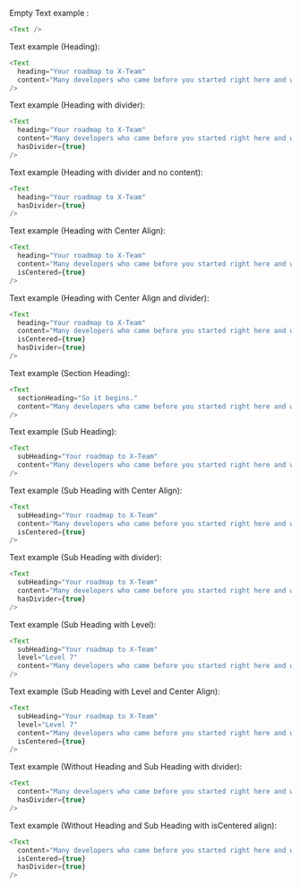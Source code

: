 Empty Text example :
```js
<Text />
```

Text example (Heading):

```js
<Text
  heading="Your roadmap to X-Team"
  content="Many developers who came before you started right here and went on to do some of the best work of their career. That same opportunity begins now for you."
/>
```

Text example (Heading with divider):

```js
<Text
  heading="Your roadmap to X-Team"
  content="Many developers who came before you started right here and went on to do some of the best work of their career. That same opportunity begins now for you."
  hasDivider={true}
/>
```

Text example (Heading with divider and no content):

```js
<Text
  heading="Your roadmap to X-Team"
  hasDivider={true}
/>
```

Text example (Heading with Center Align):

```js
<Text
  heading="Your roadmap to X-Team"
  content="Many developers who came before you started right here and went on to do some of the best work of their career. That same opportunity begins now for you."
  isCentered={true}
/>
```

Text example (Heading with Center Align and divider):

```js
<Text
  heading="Your roadmap to X-Team"
  content="Many developers who came before you started right here and went on to do some of the best work of their career. That same opportunity begins now for you."
  isCentered={true}
  hasDivider={true}
/>
```

Text example (Section Heading):

```js
<Text
  sectionHeading="So it begins."
  content="Many developers who came before you started right here and went on to do some of the best work of their career. That same opportunity begins now for you."
/>
```

Text example (Sub Heading):

```js
<Text
  subHeading="Your roadmap to X-Team"
  content="Many developers who came before you started right here and went on to do some of the best work of their career. That same opportunity begins now for you."
/>
```

Text example (Sub Heading with Center Align):

```js
<Text
  subHeading="Your roadmap to X-Team"
  content="Many developers who came before you started right here and went on to do some of the best work of their career. That same opportunity begins now for you."
  isCentered={true}
/>
```

Text example (Sub Heading with divider):

```js
<Text
  subHeading="Your roadmap to X-Team"
  content="Many developers who came before you started right here and went on to do some of the best work of their career. That same opportunity begins now for you."
  hasDivider={true}
/>
```

Text example (Sub Heading with Level):

```js
<Text
  subHeading="Your roadmap to X-Team"
  level="Level 7"
  content="Many developers who came before you started right here and went on to do some of the best work of their career. That same opportunity begins now for you."
/>
```

Text example (Sub Heading with Level and Center Align):

```js
<Text
  subHeading="Your roadmap to X-Team"
  level="Level 7"
  content="Many developers who came before you started right here and went on to do some of the best work of their career. That same opportunity begins now for you."
  isCentered={true}
/>
```

Text example (Without Heading and Sub Heading with divider):

```js
<Text
  content="Many developers who came before you started right here and went on to do some of the best work of their career. That same opportunity begins now for you."
  hasDivider={true}
/>
```

Text example (Without Heading and Sub Heading with isCentered align):

```js
<Text
  content="Many developers who came before you started right here and went on to do some of the best work of their career. That same opportunity begins now for you."
  isCentered={true}
  hasDivider={true}
/>
```
